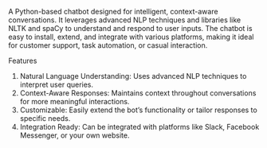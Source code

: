 A Python-based chatbot designed for intelligent, context-aware conversations. It leverages advanced NLP techniques and libraries like NLTK and spaCy to understand and respond to user inputs. The chatbot is easy to install, extend, and integrate with various platforms, making it ideal for customer support, task automation, or casual interaction.

Features
1. Natural Language Understanding: Uses advanced NLP techniques to interpret user queries.
2. Context-Aware Responses: Maintains context throughout conversations for more meaningful interactions.
3. Customizable: Easily extend the bot’s functionality or tailor responses to specific needs.
4. Integration Ready: Can be integrated with platforms like Slack, Facebook Messenger, or your own website.
